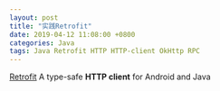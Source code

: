 ```yaml
---
layout: post
title: "实践Retrofit"
date: 2019-04-12 11:08:00 +0800
categories: Java
tags: Java Retrofit HTTP HTTP-client OkHttp RPC
---
```


[Retrofit](http://square.github.io/retrofit/#introduction) A type-safe **HTTP client** for Android and Java